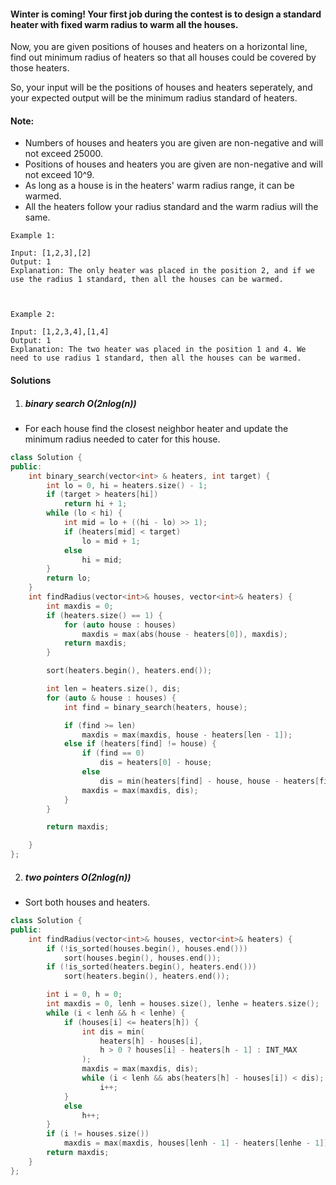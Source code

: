 #### Winter is coming! Your first job during the contest is to design a standard heater with fixed warm radius to warm all the houses.

Now, you are given positions of houses and heaters on a horizontal line, find out minimum radius of heaters so that all houses could be covered by those heaters.

So, your input will be the positions of houses and heaters seperately, and your expected output will be the minimum radius standard of heaters.

#### Note:

-    Numbers of houses and heaters you are given are non-negative and will not exceed 25000.
-    Positions of houses and heaters you are given are non-negative and will not exceed 10^9.
-    As long as a house is in the heaters' warm radius range, it can be warmed.
-    All the heaters follow your radius standard and the warm radius will the same.

 

```
Example 1:

Input: [1,2,3],[2]
Output: 1
Explanation: The only heater was placed in the position 2, and if we use the radius 1 standard, then all the houses can be warmed.

 

Example 2:

Input: [1,2,3,4],[1,4]
Output: 1
Explanation: The two heater was placed in the position 1 and 4. We need to use radius 1 standard, then all the houses can be warmed.
```

#### Solutions

1. ##### binary search O(2nlog(n))

- For each house find the closest neighbor heater and update the minimum radius needed to cater for this house.

```c++
class Solution {
public:
    int binary_search(vector<int> & heaters, int target) {
        int lo = 0, hi = heaters.size() - 1;
        if (target > heaters[hi])
            return hi + 1;
        while (lo < hi) {
            int mid = lo + ((hi - lo) >> 1);
            if (heaters[mid] < target)
                lo = mid + 1;
            else
                hi = mid;
        }
        return lo;
    }
    int findRadius(vector<int>& houses, vector<int>& heaters) {
        int maxdis = 0;
        if (heaters.size() == 1) {
            for (auto house : houses)
                maxdis = max(abs(house - heaters[0]), maxdis);
            return maxdis;
        }

        sort(heaters.begin(), heaters.end());

        int len = heaters.size(), dis;
        for (auto & house : houses) {
            int find = binary_search(heaters, house);

            if (find >= len)
                maxdis = max(maxdis, house - heaters[len - 1]);
            else if (heaters[find] != house) {
                if (find == 0)
                    dis = heaters[0] - house;
                else
                    dis = min(heaters[find] - house, house - heaters[find - 1]);
                maxdis = max(maxdis, dis);
            }
        }

        return maxdis;

    }
};
```


2. ##### two pointers O(2nlog(n))

- Sort both houses and heaters.

```c++
class Solution {
public:
    int findRadius(vector<int>& houses, vector<int>& heaters) {
        if (!is_sorted(houses.begin(), houses.end()))
            sort(houses.begin(), houses.end());
        if (!is_sorted(heaters.begin(), heaters.end()))
            sort(heaters.begin(), heaters.end());

        int i = 0, h = 0;
        int maxdis = 0, lenh = houses.size(), lenhe = heaters.size();
        while (i < lenh && h < lenhe) {
            if (houses[i] <= heaters[h]) {
                int dis = min(
                    heaters[h] - houses[i], 
                    h > 0 ? houses[i] - heaters[h - 1] : INT_MAX
                );
                maxdis = max(maxdis, dis);
                while (i < lenh && abs(heaters[h] - houses[i]) < dis);
                    i++;
            }
            else
                h++;
        }
        if (i != houses.size())
            maxdis = max(maxdis, houses[lenh - 1] - heaters[lenhe - 1]);
        return maxdis;
    }
};
```